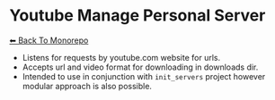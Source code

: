 # Youtube Manage Personal Server

[⬅ Back To Monorepo](https://github.com/arun0808rana/personal_servers)

- Listens for requests by youtube.com website for urls.
- Accepts url and video format for downloading in downloads dir.
- Intended to use in conjunction with `init_servers` project however modular approach is also possible.
